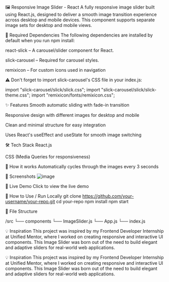 🖼️ Responsive Image Slider - React
A fully responsive image slider built using React.js, designed to deliver a smooth image transition experience across desktop and mobile devices.
This component supports separate image sets for desktop and mobile views. 

🧾 Required Dependencies
The following dependencies are installed by default when you run npm install:

react-slick – A carousel/slider component for React.

slick-carousel – Required for carousel styles.

remixicon – For custom icons used in navigation

⚠ Don't forget to import slick-carousel's CSS file in your index.js:
  
  import "slick-carousel/slick/slick.css";
  import "slick-carousel/slick/slick-theme.css";
  import "remixicon/fonts/remixicon.css";

✨ Features
Smooth automatic sliding with fade-in transition

Responsive design with different images for desktop and mobile

Clean and minimal structure for easy integration

Uses React's useEffect and useState for smooth image switching

🛠️ Tech Stack
React.js

CSS (Media Queries for responsiveness)

📱 How it works
Automatically cycles through the images every 3 seconds

📸 Screenshots
![image](https://github.com/user-attachments/assets/65531b45-8c8a-41ab-a00d-700cf77a65f7)


🚀 Live Demo
Click to view the live demo

🔧 How to Use / Run Locally
git clone https://github.com/your-username/your-repo.git
cd your-repo
npm install
npm start

📂 File Structure

/src
  └── components
      └── ImageSlider.js
  └── App.js
  └── index.js
  
💡 Inspiration
This project was inspired by my Frontend Developer Internship at Unified Mentor, where I worked on creating responsive and interactive UI components. This Image Slider was born out of the need to build elegant and adaptive sliders for real-world web applications.

💡 Inspiration
This project was inspired by my Frontend Developer Internship at Unified Mentor, where I worked on creating responsive and interactive UI components. This Image Slider was born out of the need to build elegant and adaptive sliders for real-world web applications.
